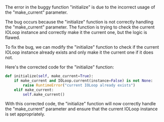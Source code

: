 The error in the buggy function "initialize" is due to the incorrect usage of the "make_current" parameter. 

The bug occurs because the "initialize" function is not correctly handling the "make_current" parameter. The function is trying to check the current IOLoop instance and correctly make it the current one, but the logic is flawed. 

To fix the bug, we can modify the "initialize" function to check if the current IOLoop instance already exists and only make it the current one if it does not. 

Here's the corrected code for the "initialize" function:

```python
def initialize(self, make_current=True):
    if make_current and IOLoop.current(instance=False) is not None:
        raise RuntimeError("current IOLoop already exists")
    elif make_current:
        self.make_current()
``` 

With this corrected code, the "initialize" function will now correctly handle the "make_current" parameter and ensure that the current IOLoop instance is set appropriately.